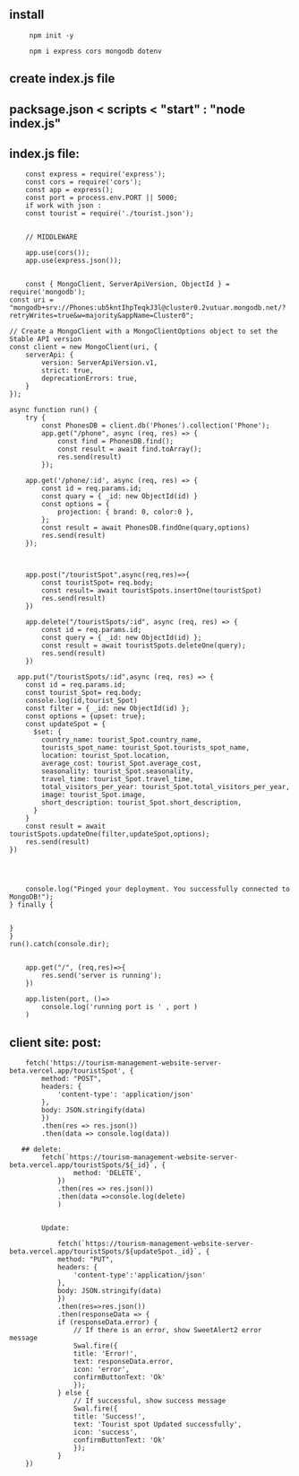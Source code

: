 ## install

         npm init -y

         npm i express cors mongodb dotenv

## create index.js file

## packsage.json < scripts < "start" : "node index.js"

## index.js file:

        const express = require('express');
        const cors = require('cors');
        const app = express();
        const port = process.env.PORT || 5000;
        if work with json :
        const tourist = require('./tourist.json');


        // MIDDLEWARE

        app.use(cors());
        app.use(express.json());


        const { MongoClient, ServerApiVersion, ObjectId } = require('mongodb');
    const uri = "mongodb+srv://Phones:ub5kntIhpTeqkJ3l@cluster0.2vutuar.mongodb.net/?retryWrites=true&w=majority&appName=Cluster0";

    // Create a MongoClient with a MongoClientOptions object to set the Stable API version
    const client = new MongoClient(uri, {
        serverApi: {
            version: ServerApiVersion.v1,
            strict: true,
            deprecationErrors: true,
        }
    });

    async function run() {
        try {
            const PhonesDB = client.db('Phones').collection('Phone');
            app.get("/phone", async (req, res) => {
                const find = PhonesDB.find();
                const result = await find.toArray();
                res.send(result)
            });

        app.get('/phone/:id', async (req, res) => {
            const id = req.params.id;
            const quary = { _id: new ObjectId(id) }
            const options = {
                projection: { brand: 0, color:0 },
            };
            const result = await PhonesDB.findOne(quary,options)
            res.send(result)
        });



        app.post("/touristSpot",async(req,res)=>{
            const touristSpot= req.body;
            const result= await touristSpots.insertOne(touristSpot)
            res.send(result)
        })

        app.delete("/touristSpots/:id", async (req, res) => {
            const id = req.params.id;
            const query = { _id: new ObjectId(id) };
            const result = await touristSpots.deleteOne(query);
            res.send(result)
        })

      app.put("/touristSpots/:id",async (req, res) => {
        const id = req.params.id;
        const tourist_Spot= req.body;
        console.log(id,tourist_Spot)
        const filter = { _id: new ObjectId(id) };
        const options = {upset: true};
        const updateSpot = {
          $set: {
            country_name: tourist_Spot.country_name,
            tourists_spot_name: tourist_Spot.tourists_spot_name,
            location: tourist_Spot.location,
            average_cost: tourist_Spot.average_cost,
            seasonality: tourist_Spot.seasonality,
            travel_time: tourist_Spot.travel_time,
            total_visitors_per_year: tourist_Spot.total_visitors_per_year,
            image: tourist_Spot.image,
            short_description: tourist_Spot.short_description,
          }
        }
        const result = await touristSpots.updateOne(filter,updateSpot,options);
        res.send(result)
    })




        console.log("Pinged your deployment. You successfully connected to MongoDB!");
    } finally {


    }
    }
    run().catch(console.dir);


        app.get("/", (req,res)=>{
            res.send('server is running');
        })

        app.listen(port, ()=>
            console.log('running port is ' , port )
        )

## client site: post:

        fetch('https://tourism-management-website-server-beta.vercel.app/touristSpot', {
            method: "POST",
            headers: {
                'content-type': 'application/json'
            },
            body: JSON.stringify(data)
            })
            .then(res => res.json())
            .then(data => console.log(data))

       ## delete:
            fetch(`https://tourism-management-website-server-beta.vercel.app/touristSpots/${_id}`, {
                    method: 'DELETE',
                })
                .then(res => res.json())
                .then(data =>console.log(delete)
                )


            Update:

                fetch(`https://tourism-management-website-server-beta.vercel.app/touristSpots/${updateSpot._id}`, {
                method: "PUT",
                headers: {
                    'content-type':'application/json'
                },
                body: JSON.stringify(data)
                })
                .then(res=>res.json())
                .then(responseData => {
                if (responseData.error) {
                    // If there is an error, show SweetAlert2 error message
                    Swal.fire({
                    title: 'Error!',
                    text: responseData.error,
                    icon: 'error',
                    confirmButtonText: 'Ok'
                    });
                } else {
                    // If successful, show success message
                    Swal.fire({
                    title: 'Success!',
                    text: 'Tourist spot Updated successfully',
                    icon: 'success',
                    confirmButtonText: 'Ok'
                    });
                }
        })
